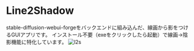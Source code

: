 # Line2Shadow
stable-diffusion-webui-forgeをバックエンドに組み込んだ、線画から影をつけるGUIアプリです。
インストール不要（exeをクリックしたら起動）で線画→陰影機能に特化しています。
![l2s](https://github.com/tori29umai0123/Line2Shadow/assets/72191117/28c3cf40-1a3a-4d84-97e9-bb3a7a2a443a)

